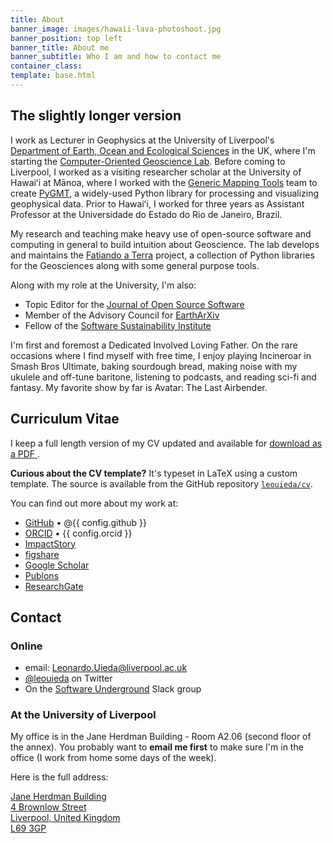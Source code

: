 ```yaml
---
title: About
banner_image: images/hawaii-lava-photoshoot.jpg
banner_position: top left
banner_title: About me
banner_subtitle: Who I am and how to contact me
container_class:
template: base.html
---
```


<div class="container-fluid page-section">
<section class="container narrow-page">

## The slightly longer version

I work as Lecturer in Geophysics at the University of Liverpool's
[Department of Earth, Ocean and Ecological Sciences][deoes] in the UK,
where I'm starting the [Computer-Oriented Geoscience Lab][compeolab].
Before coming to Liverpool, I worked as a visiting researcher scholar at the
University of Hawaiʻi at Mānoa, where I worked with the
[Generic Mapping Tools][gmt] team to create [PyGMT][pygmt], a widely-used
Python library for processing and visualizing geophysical data.
Prior to Hawaiʻi, I worked for three years as Assistant Professor at the
Universidade do Estado do Rio de Janeiro, Brazil.

My research and teaching make heavy use of open-source software and computing
in general to build intuition about Geoscience.
The lab develops and maintains the [Fatiando a Terra][fatiando] project, a
collection of Python libraries for the Geosciences along with some general
purpose tools.

Along with my role at the University, I'm also:

* Topic Editor for the [Journal of Open Source Software](https://joss.theoj.org/)
* Member of the Advisory Council for [EarthArXiv](https://eartharxiv.org/)
* Fellow of the [Software Sustainability Institute][ssi-fellowship]

I'm first and foremost a Dedicated Involved Loving Father.
On the rare occasions where I find myself with free time, I enjoy
playing Incineroar in Smash Bros Ultimate,
baking sourdough bread,
making noise with my ukulele and off-tune baritone,
listening to podcasts,
and reading sci-fi and fantasy.
My favorite show by far is Avatar: The Last Airbender.


## Curriculum Vitae

I keep a full length version of my CV updated and available for
<a class="nowrap" href="https://www.leouieda.com/cv/leonardo_uieda_cv.pdf" target="_blank" type="application/pdf" rel="external noopener noreferrer">download as a PDF <i class="ms-1 fa fa-file-pdf" aria-hidden="true"></i></a>.

<div class="callout">

**Curious about the CV template?** It's typeset in LaTeX using a custom
template. The source is available from the GitHub repository
<a href="https://github.com/leouieda/cv"><code>leouieda/cv</code></a>.

</div>

You can find out more about my work at:

<ul class="fa-ul">
<li><i class="fa-li fab fa-github" aria-hidden="true"></i>
<a href="https://github.com/{{ config.github }}">GitHub</a>
<span >• @{{ config.github }}</span>
</li>
<li><i class="fa-li ai ai-orcid" aria-hidden="true"></i>
<a href="https://orcid.org/{{ config.orcid }}">ORCID</a>
<span >• {{ config.orcid }}</span>
</li>
<li><i class="fa-li ai ai-impactstory" aria-hidden="true"></i>
<a href="https://profiles.impactstory.org/u/{{ config.orcid }}">ImpactStory</a>
</li>
<li><i class="fa-li ai ai-figshare" aria-hidden="true"></i>
<a href="http://figshare.com/authors/Leonardo%20Uieda/97471">figshare</a>
</li>
<li><i class="fa-li ai ai-google-scholar" aria-hidden="true"></i>
<a href="http://scholar.google.com/citations?user=qfmPrUEAAAAJ">Google Scholar</a>
</li>
<li><i class="fa-li ai ai-publons" aria-hidden="true"></i>
<a href="https://publons.com/a/1328468/">Publons</a>
</li>
<li><i class="fa-li ai ai-researchgate" aria-hidden="true"></i>
<a href="{{ config.researchgate }}">ResearchGate</a>
</li>
</ul>

</section>
</div>
<div class="container-fluid page-section-light page-section-pattern">
<section class="container narrow-page">

## Contact

### Online

<ul class="fa-ul my-4">
  <li><i class="fa-li fa fa-envelope fa-fw" aria-hidden="true"></i>
  email: <a href="mailto:Leonardo.Uieda@liverpool.ac.uk">Leonardo.Uieda@liverpool.ac.uk</a>
  </li>
  <li><i class="fa-li fab fa-twitter fa-fw" aria-hidden="true"></i>
  <a href="https://twitter.com/leouieda">@leouieda</a> on Twitter
  </li>
  <li><i class="fa-li fab fa-slack fa-fw" aria-hidden="true"></i>
  On the <a href="https://softwareunderground.org/">Software Underground</a>
  Slack group
  </li>
</ul>

### At the University of Liverpool

My office is in the Jane Herdman Building - Room A2.06 (second floor of the
annex).
You probably want to **email me first** to make sure I'm in the office (I work
from home some days of the week).

Here is the full address:

<a href="https://goo.gl/maps/6F7Uj5g2hxEEkKor8">
Jane Herdman Building
<br>
4 Brownlow Street
<br>
Liverpool, United Kingdom
<br>
L69 3GP
</a>

</section>
</div>


[deoes]: https://www.liverpool.ac.uk/earth-ocean-and-ecological-sciences/
[compeolab]: https://www.compgeolab.org
[gmt]: https://www.generic-mapping-tools.org
[pygmt]: https://www.pygmt.org/
[fatiando]: https://www.fatiando.org
[ssi-fellowship]: https://software.ac.uk/about/fellows/leonardo-uieda
[swung]: https://softwareunderground.org/
